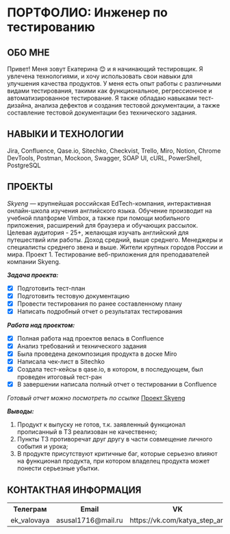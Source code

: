 # ПОРТФОЛИО: Инженер по тестированию

## ОБО МНЕ
Привет! Меня зовут Екатерина :blush: и я начинающий тестировщик. Я увлечена технологиями, и хочу использовать свои навыки для улучшения качества продуктов. У меня есть опыт работы с различными видами тестирования, такими как функциональное, регрессионное и автоматизированное тестирование. Я также обладаю навыками тест-дизайна, анализа дефектов и создания тестовой документации, а также составление тестовой документации без технического задания.

## НАВЫКИ И ТЕХНОЛОГИИ
Jira, Confluence, Qase.io, Sitechko, Checkvist, Trello, Miro, Notion, Chrome DevTools, Postman, Mockoon, Swagger, SOAP UI, cURL, PowerShell, PostgreSQL

## ПРОЕКТЫ
*Skyeng* —  крупнейшая российская EdTech-компания, интерактивная онлайн-школа изучения английского языка. Обучение производит на учебной платформе Vimbox, а также при помощи мобильного приложения, расширений для браузера и обучающих рассылок. Целевая аудитория - 25+, желающая изучать английский для путешествий или работы. Доход средний, выше среднего. Менеджеры и специалисты среднего звена и выше. Жители крупных городов России и мира.
Проект 1. Тестирование веб-приложения для преподавателей компании Skyeng.

***Задача проекта:***
- [x] Подготовить тест-план
- [x] Подготовить тестовую документацию
- [x] Провести тестирования по ранее составленному плану
- [x] Написать подробный отчет о результатах тестирования

***Работа над проектом:***
- [x] Полная работа над проектов велась в Confluence
- [x] Анализ требований и технического задания
- [x] Была проведена декомпозиция продукта в доске Miro
- [x] Написала чек-лист в Sitechko
- [x] Создала тест-кейсы в qase.io, в котором, в последующем, был проведен итоговый тест-ран
- [x] В завершении написала полный отчет о тестировании в Confluence

_Готовый отчет можно посмотреть по ссылке_
[Проект Skyeng](https://docs.google.com/document/d/1C-LEW7-Va9GZw-gq4SwpdjzBWvaCMghUlkEdWQ5cLD0/edit?usp=sharing)

***Выводы:***
1. Продукт к выпуску не готов, т.к. заявленный функционал прописанный в ТЗ реализован не качественно;
2. Пункты ТЗ противоречат друг другу в части совмещение личного события и урока;
3. В продукте присутствуют критичные баг, которые серьезно влияют на функционал продукта, при котором владелец продукта может понести серьезные убытки.

## КОНТАКТНАЯ ИНФОРМАЦИЯ
<table>
    <tr>
        <th>Телеграм</th>
        <th>Email</th>
        <th>VK</th>
        <th>Instagram</th>
    </tr>
    <tr>
        <td>ek_valovaya</td>
        <td>asusal1716@mail.ru</td>
        <td>https://vk.com/katya_step_art</td>
        <td>ekaterinavalovaya</td>
    </tr>
    </tr>
</table>
